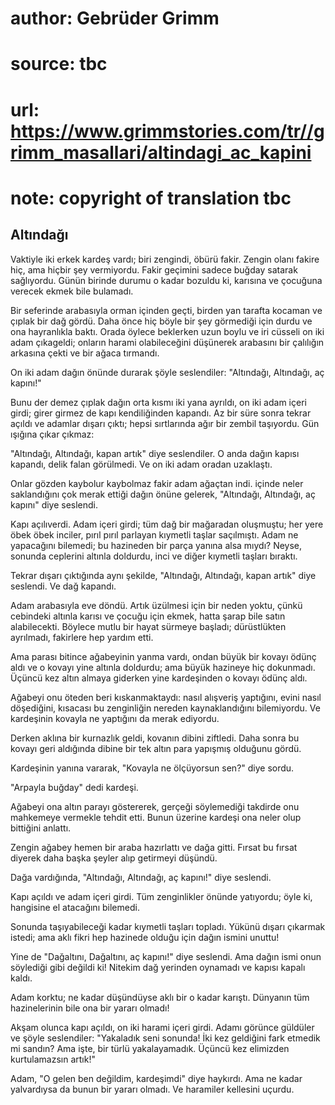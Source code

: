 # author: Gebrüder Grimm
# source: tbc
# url: https://www.grimmstories.com/tr//grimm_masallari/altindagi_ac_kapini
# note: copyright of translation tbc

## Altındağı 

Vaktiyle iki erkek kardeş vardı; biri zengindi, öbürü fakir. Zengin
olanı fakire hiç, ama hiçbir şey vermiyordu. Fakir geçimini sadece
buğday satarak sağlıyordu. Günün birinde durumu o kadar bozuldu ki,
karısına ve çocuğuna verecek ekmek bile bulamadı.

Bir seferinde arabasıyla orman içinden geçti, birden yan tarafta kocaman
ve çıplak bir dağ gördü. Daha önce hiç böyle bir şey görmediği için
durdu ve ona hayranlıkla baktı. Orada öylece beklerken uzun boylu ve iri
cüsseli on iki adam çıkageldi; onların harami olabileceğini düşünerek
arabasını bir çalılığın arkasına çekti ve bir ağaca tırmandı.

On iki adam dağın önünde durarak şöyle seslendiler: "Altındağı,
Altındağı, aç kapını!"

Bunu der demez çıplak dağın orta kısmı iki yana ayrıldı, on iki adam
içeri girdi; girer girmez de kapı kendiliğinden kapandı. Az bir süre
sonra tekrar açıldı ve adamlar dışarı çıktı; hepsi sırtlarında ağır bir
zembil taşıyordu. Gün ışığına çıkar çıkmaz:

"Altındağı, Altındağı, kapan artık" diye seslendiler. O anda dağın
kapısı kapandı, delik falan görülmedi. Ve on iki adam oradan uzaklaştı.

Onlar gözden kaybolur kaybolmaz fakir adam ağaçtan indi. içinde neler
saklandığını çok merak ettiği dağın önüne gelerek, "Altındağı,
Altındağı, aç kapını" diye seslendi.

Kapı açılıverdi. Adam içeri girdi; tüm dağ bir mağaradan oluşmuştu; her
yere öbek öbek inciler, pırıl pırıl parlayan kıymetli taşlar saçılmıştı.
Adam ne yapacağını bilemedi; bu hazineden bir parça yanına alsa mıydı?
Neyse, sonunda ceplerini altınla doldurdu, inci ve diğer kıymetli
taşları bıraktı.

Tekrar dışarı çıktığında aynı şekilde, "Altındağı, Altındağı, kapan
artık" diye seslendi. Ve dağ kapandı.

Adam arabasıyla eve döndü. Artık üzülmesi için bir neden yoktu, çünkü
cebindeki altınla karısı ve çocuğu için ekmek, hatta şarap bile satın
alabilecekti. Böylece mutlu bir hayat sürmeye başladı; dürüstlükten
ayrılmadı, fakirlere hep yardım etti.

Ama parası bitince ağabeyinin yanma vardı, ondan büyük bir kovayı ödünç
aldı ve o kovayı yine altınla doldurdu; ama büyük hazineye hiç
dokunmadı. Üçüncü kez altın almaya giderken yine kardeşinden o kovayı
ödünç aldı.

Ağabeyi onu öteden beri kıskanmaktaydı: nasıl alışveriş yaptığını, evini
nasıl döşediğini, kısacası bu zenginliğin nereden kaynaklandığını
bilemiyordu. Ve kardeşinin kovayla ne yaptığını da merak ediyordu.

Derken aklına bir kurnazlık geldi, kovanın dibini ziftledi. Daha sonra
bu kovayı geri aldığında dibine bir tek altın para yapışmış olduğunu
gördü.

Kardeşinin yanına vararak, "Kovayla ne ölçüyorsun sen?" diye sordu.

"Arpayla buğday" dedi kardeşi.

Ağabeyi ona altın parayı göstererek, gerçeği söylemediği takdirde onu
mahkemeye vermekle tehdit etti. Bunun üzerine kardeşi ona neler olup
bittiğini anlattı.

Zengin ağabey hemen bir araba hazırlattı ve dağa gitti. Fırsat bu fırsat
diyerek daha başka şeyler alıp getirmeyi düşündü.

Dağa vardığında, "Altındağı, Altındağı, aç kapını!" diye seslendi.

Kapı açıldı ve adam içeri girdi. Tüm zenginlikler önünde yatıyordu; öyle
ki, hangisine el atacağını bilemedi.

Sonunda taşıyabileceği kadar kıymetli taşları topladı. Yükünü dışarı
çıkarmak istedi; ama aklı fikri hep hazinede olduğu için dağın ismini
unuttu!

Yine de "Dağaltını, Dağaltını, aç kapını!" diye seslendi. Ama dağın
ismi onun söylediği gibi değildi ki! Nitekim dağ yerinden oynamadı ve
kapısı kapalı kaldı.

Adam korktu; ne kadar düşündüyse aklı bir o kadar karıştı. Dünyanın tüm
hazinelerinin bile ona bir yararı olmadı!

Akşam olunca kapı açıldı, on iki harami içeri girdi. Adamı görünce
güldüler ve şöyle seslendiler: "Yakaladık seni sonunda! İki kez
geldiğini fark etmedik mi sandın? Ama işte, bir türlü yakalayamadık.
Üçüncü kez elimizden kurtulamazsın artık!"

Adam, "O gelen ben değildim, kardeşimdi" diye haykırdı. Ama ne kadar
yalvardıysa da bunun bir yararı olmadı. Ve haramiler kellesini uçurdu.
